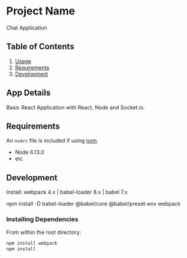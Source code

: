 # Project Name
Chat Application

## Table of Contents

1. [Usage](#Usage)
1. [Requirements](#requirements)
1. [Development](#development)

## App Details

Basic React Application with React, Node and Socket.io.

## Requirements

An `nvmrc` file is included if using [nvm](https://github.com/creationix/nvm).

- Node 6.13.0
- etc

## Development

Install: webpack 4.x | babel-loader 8.x | babel 7.x

npm install -D babel-loader @babel/core @babel/preset-env webpack

### Installing Dependencies

From within the root directory:

```sh
npm install webpack
npm install
```

